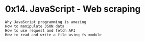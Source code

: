 # 0x14. JavaScript - Web scraping
    Why JavaScript programming is amazing
    How to manipulate JSON data
    How to use request and fetch API
    How to read and write a file using fs module
